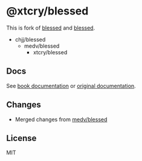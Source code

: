 # @xtcry/blessed

This is fork of [blessed](https://github.com/chjj/blessed) and [blessed](https://github.com/antonmedv/blessed).

* chjj/blessed
  * medv/blessed
    * xtcry/blessed

## Docs

See [book documentation](docs/README.md) or [original documentation](https://github.com/chjj/blessed#documentation).

## Changes

- Merged changes from [medv/blessed](https://github.com/antonmedv/blessed)

## License

MIT
